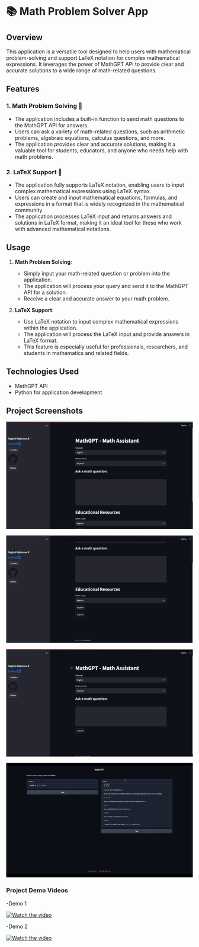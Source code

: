# 📚 Math Problem Solver App

## Overview

This application is a versatile tool designed to help users with mathematical problem-solving and support LaTeX notation for complex mathematical expressions. It leverages the power of MathGPT API to provide clear and accurate solutions to a wide range of math-related questions.

## Features

### 1. Math Problem Solving 🧮

- The application includes a built-in function to send math questions to the MathGPT API for answers.
- Users can ask a variety of math-related questions, such as arithmetic problems, algebraic equations, calculus questions, and more.
- The application provides clear and accurate solutions, making it a valuable tool for students, educators, and anyone who needs help with math problems.

### 2. LaTeX Support 📐

- The application fully supports LaTeX notation, enabling users to input complex mathematical expressions using LaTeX syntax.
- Users can create and input mathematical equations, formulas, and expressions in a format that is widely recognized in the mathematical community.
- The application processes LaTeX input and returns answers and solutions in LaTeX format, making it an ideal tool for those who work with advanced mathematical notations.

## Usage

1. **Math Problem Solving**:
   - Simply input your math-related question or problem into the application.
   - The application will process your query and send it to the MathGPT API for a solution.
   - Receive a clear and accurate answer to your math problem.

2. **LaTeX Support**:
   - Use LaTeX notation to input complex mathematical expressions within the application.
   - The application will process the LaTeX input and provide answers in LaTeX format.
   - This feature is especially useful for professionals, researchers, and students in mathematics and related fields.

## Technologies Used

- MathGPT API
- Python for application development

## Project Screenshots 

![alt text](https://github.com/RRaghulRajkumar/MathGPT/blob/main/demo/img-1.png)

![alt text](https://github.com/RRaghulRajkumar/MathGPT/blob/main/demo/img-2.png)

![alt text](https://github.com/RRaghulRajkumar/MathGPT/blob/main/demo/simple-ai.png)

![alt text](https://github.com/RRaghulRajkumar/MathGPT/blob/main/demo/ai-img.jpg)


### Project Demo Videos
-Demo 1

[![Watch the video](https://imgs.search.brave.com/p-UJhw69CLj3J67Oi0lC8GmsF9CynaAxVRmBAFxRRjo/rs:fit:860:0:0/g:ce/aHR0cHM6Ly9jZG4t/dXNlYXN0MS5rYXB3/aW5nLmNvbS9zdGF0/aWMveXQtZm9vdGVy/LWxpZ2h0LndlYnA)](https://www.youtube.com/watch?v=ZpN92s1PzWE)

-Demo 2

[![Watch the video](https://imgs.search.brave.com/p-UJhw69CLj3J67Oi0lC8GmsF9CynaAxVRmBAFxRRjo/rs:fit:860:0:0/g:ce/aHR0cHM6Ly9jZG4t/dXNlYXN0MS5rYXB3/aW5nLmNvbS9zdGF0/aWMveXQtZm9vdGVy/LWxpZ2h0LndlYnA)](https://youtu.be/n2o5Ri_i6Ik)




